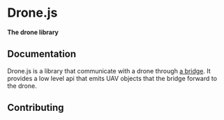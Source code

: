 # Drone.js 

**The drone library**

## Documentation 

Drone.js is a library that communicate with a drone through 
[a bridge](https://github.com/openflylab/bridge). It provides a low
level api that emits UAV objects that the bridge forward to the drone.

## Contributing 

